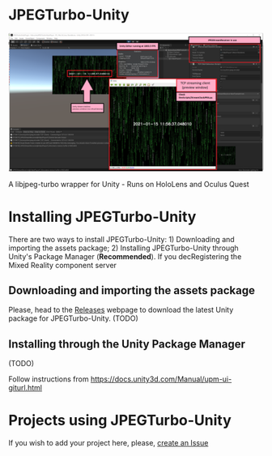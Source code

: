 # JPEGTurbo-Unity
![Example of JPEGTurbo-Unity running on the editor](screenshot.png)

A libjpeg-turbo wrapper for Unity - Runs on HoloLens and Oculus Quest


# Installing JPEGTurbo-Unity

There are two ways to install JPEGTurbo-Unity: 1) Downloading and importing the assets package; 2) Installing JPEGTurbo-Unity through Unity's Package Manager (**Recommended**).
If you decRegistering the Mixed Reality component server

## Downloading and importing the assets package
Please, head to the [Releases](releases) webpage to download the latest Unity package for JPEGTurbo-Unity. (TODO)

## Installing through the Unity Package Manager

(TODO)

Follow instructions from https://docs.unity3d.com/Manual/upm-ui-giturl.html


# Projects using JPEGTurbo-Unity
If you wish to add your project here, please, [create an Issue](https://github.com/WeibelLab/JPEGTurbo-Unity/issues)

